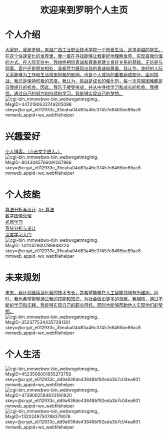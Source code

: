 # <center> 欢迎来到罗明个人主页 </center>

#  个人介绍
[大家好，我是罗明，来自广西工业职业技术学院一个热爱生活、追求卓越的学生。在这个快速变化的世界里，我一直在寻找能够让我更好地理解世界、实现自我价值的方式。在人际交往中，我始终相信真诚和尊重是建立良好关系的基础。无论是与同事、客户还是朋友相处，我都尽力展现出我的真诚和尊重。我认为，良好的人际关系能够为工作和生活带来积极的影响，也是个人成功的重要组成部分。面对挑战，我总是保持积极的态度。我认为，挑战是成长的催化剂，每一次克服困难都是自我提升的机会。因此，我乐于接受挑战，并从中寻找学习和成长的机会。我相信，通过自己的努力和持续的学习，我能够实现自己的梦想。](https://chengwenwu.github.io/warehouse-management-system)<br>
![_cgi-bin_mmwebwx-bin_webwxgetmsgimg__ MsgID=4472190633749205098 skey=@crypt_e012933c_35eaba04d83a46c37457e8465be89ac8 mmweb_appid=wx_webfilehelper](https://github.com/user-attachments/assets/48bff2c8-49e9-43cb-8870-b7ff493c9b4a)

#  兴趣爱好
[个人博客。（点击文字进入。）](https://chengwenwu.github.io/web2.0)
![_cgi-bin_mmwebwx-bin_webwxgetmsgimg__ MsgID=8043085766091267986 skey=@crypt_e012933c_35eaba04d83a46c37457e8465be89ac8 mmweb_appid=wx_webfilehelper](https://github.com/user-attachments/assets/b5b9e924-e70e-452a-bfae-17fc416223b4)

# 个人技能
[算法分析与设计](https://github.com/chengwenwu/algorithms-analysis-and-design): [A* 算法](https://chengwenwu.github.io/algorithms-analysis-and-design/A*%20algorithm)<br>
[数字图像处理](https://github.com/chengwenwu/digital-image-process)<br>
[机器学习](https://chengwenwu.github.io/ML/)<br>
[系统分析与设计](https://chengwenwu.github.io/OOAD) <br>
[深度学习入门](https://chengwenwu.github.io/DeepLearning)<br>
![_cgi-bin_mmwebwx-bin_webwxgetmsgimg__ MsgID=1411142800798948224 skey=@crypt_e012933c_35eaba04d83a46c37457e8465be89ac8 mmweb_appid=wx_webfilehelper](https://github.com/user-attachments/assets/4f14dd5c-ab1c-4d39-960a-0f1a603852d9)

# 未来规划
[未来，我计划继续深化我的技术专长，并希望能够在人工智能领域有所建树。同时，我也希望能够通过我的技能和知识，为社会做出更多的贡献。我相信，通过不断的学习和实践，我能够实现自己的职业目标，同时也能够帮助他人实现他们的梦想。](https://chengwenwu.github.io/DeepLearning)<br>
![_cgi-bin_mmwebwx-bin_webwxgetmsgimg__ MsgID=3523775344357291301 skey=@crypt_e012933c_35eaba04d83a46c37457e8465be89ac8 mmweb_appid=wx_webfilehelper](https://github.com/user-attachments/assets/f911a6dd-d6c4-46b8-8501-5ae7c0157a65)

# 个人生活
![_cgi-bin_mmwebwx-bin_webwxgetmsgimg__ MsgID=4523506001655273759 skey=@crypt_e012933c_dd9a636de43848bf92eda3b7c04ea601 mmweb_appid=wx_webfilehelper](https://github.com/user-attachments/assets/698754b9-a58c-4172-85d2-a87996838720)
![_cgi-bin_mmwebwx-bin_webwxgetmsgimg__ MsgID=4739062584633180820 skey=@crypt_e012933c_dd9a636de43848bf92eda3b7c04ea601 mmweb_appid=wx_webfilehelper](https://github.com/user-attachments/assets/d9269179-afc5-403f-aa5b-600731677a97)
![_cgi-bin_mmwebwx-bin_webwxgetmsgimg__ MsgID=1320249750788379076 skey=@crypt_e012933c_dd9a636de43848bf92eda3b7c04ea601 mmweb_appid=wx_webfilehelper](https://github.com/user-attachments/assets/244252a4-1551-4efa-bdd0-34853a212d07)

